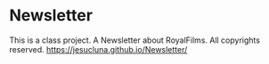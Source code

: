 # Newsletter
This is a class project. A Newsletter about RoyalFilms. All copyrights reserved.
https://jesucluna.github.io/Newsletter/
